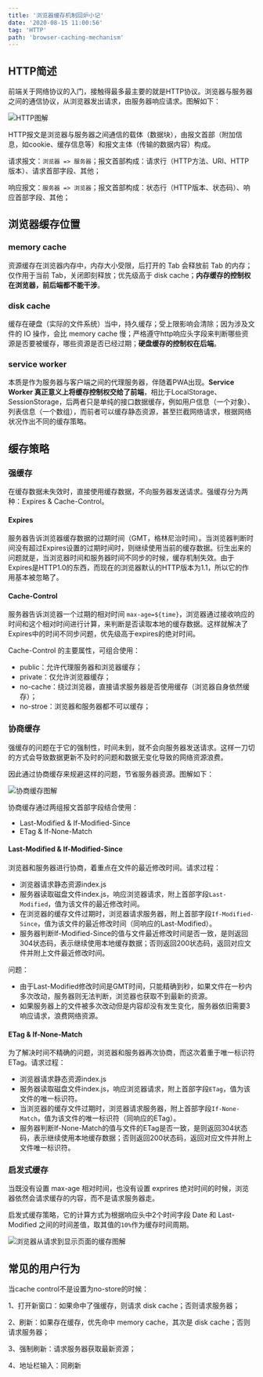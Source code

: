 ```yaml
---
title: '浏览器缓存机制回炉小记'
date: '2020-08-15 11:00:56'
tag: 'HTTP'
path: 'browser-caching-mechanism'
---
```


## HTTP简述

前端关于网络协议的入门，接触得最多最主要的就是HTTP协议。浏览器与服务器之间的通信协议，从浏览器发出请求，由服务器响应请求。图解如下：

![HTTP图解](https://www.coyeah.top/source/http-model.png)

HTTP报文是浏览器与服务器之间通信的载体（数据块），由报文首部（附加信息，如cookie、缓存信息等）和报文主体（传输的数据内容）构成。

请求报文：`浏览器 => 服务器`；报文首部构成：请求行（HTTP方法、URI、HTTP版本）、请求首部字段、其他；

响应报文：`服务器 => 浏览器`；报文首部构成：状态行（HTTP版本、状态码）、响应首部字段、其他；

## 浏览器缓存位置

### memory cache

资源缓存在浏览器内存中，内存大小受限，后打开的 Tab 会释放前 Tab 的内存；仅作用于当前 Tab，关闭即刻释放；优先级高于 disk cache；**内存缓存的控制权在浏览器，前后端都不能干涉**。

### disk cache

缓存在硬盘（实际的文件系统）当中，持久缓存；受上限影响会清除；因为涉及文件的 IO 操作，会比 memory cache 慢；严格遵守http响应头字段来判断哪些资源是否要被缓存，哪些资源是否已经过期；**硬盘缓存的控制权在后端**。

### service worker

本质是作为服务器与客户端之间的代理服务器，伴随着PWA出现。**Service Worker 真正意义上将缓存控制权交给了前端**，相比于LocalStorage、SessionStorage，后两者只是单纯的接口数据缓存，例如用户信息（一个对象）、列表信息（一个数组），而前者可以缓存静态资源，甚至拦截网络请求，根据网络状况作出不同的缓存策略。

## 缓存策略

### 强缓存

在缓存数据未失效时，直接使用缓存数据，不向服务器发送请求。强缓存分为两种：Expires & Cache-Control。

#### Expires

服务器告诉浏览器缓存数据的过期时间（GMT，格林尼治时间）。当浏览器判断时间没有超过Expires设置的过期时间时，则继续使用当前的缓存数据。衍生出来的问题就是，当浏览器时间和服务器时间不同步的时候，缓存机制失效。由于Expires是HTTP1.0的东西，而现在的浏览器默认的HTTP版本为1.1，所以它的作用基本被忽略了。

#### Cache-Control

服务器告诉浏览器一个过期的相对时间 `max-age=${time}`，浏览器通过接收响应的时间和这个相对时间进行计算，来判断是否读取本地的缓存数据。这样就解决了Expires中的时间不同步问题，优先级高于expires的绝对时间。

Cache-Control 的主要属性，可组合使用：

+ public：允许代理服务器和浏览器缓存；
+ private：仅允许浏览器缓存；
+ no-cache：绕过浏览器，直接请求服务器是否使用缓存（浏览器自身依然缓存）；
+ no-stroe：浏览器和服务器都不可以缓存；

### 协商缓存

强缓存的问题在于它的强制性，时间未到，就不会向服务器发送请求。这样一刀切的方式会导致数据更新不及时的问题和数据无变化导致的网络资源浪费。

因此通过协商缓存来规避这样的问题，节省服务器资源。图解如下：

![协商缓存图解](https://www.coyeah.top/source/http-cache.jpg)

协商缓存通过两组报文首部字段结合使用：

+ Last-Modified & If-Modified-Since
+ ETag & If-None-Match

#### Last-Modified & If-Modified-Since

浏览器和服务器进行协商，着重点在文件的最近修改时间。请求过程：

+ 浏览器请求静态资源index.js
+ 服务器读取磁盘文件index.js，响应浏览器请求，附上首部字段`Last-Modified`，值为该文件的最近修改时间。
+ 在浏览器的缓存文件过期时，浏览器请求服务器，附上首部字段`If-Modified-Since`，值为该文件的最近修改时间（同响应的Last-Modified）。
+ 服务器判断If-Modified-Since的值与文件最近修改时间是否一致，是则返回304状态码，表示继续使用本地缓存数据；否则返回200状态码，返回对应文件并附上文件最近修改时间。

问题：

+ 由于Last-Modified修改时间是GMT时间，只能精确到秒，如果文件在一秒内多次改动，服务器则无法判断，浏览器也获取不到最新的资源。
+ 如果服务器上的文件被多次改动但是内容却没有发生变化，服务器依旧需要3响应请求，浪费网络资源。

#### ETag & If-None-Match

为了解决时间不精确的问题，浏览器和服务器再次协商，而这次着重于唯一标识符ETag。请求过程：

+ 浏览器请求静态资源index.js
+ 服务器读取磁盘文件index.js，响应浏览器请求，附上首部字段`ETag`，值为该文件的唯一标识符。
+ 当浏览器的缓存文件过期时，浏览器请求服务器，附上首部字段`If-None-Match`，值为该文件的唯一标识符（同响应的ETag）。
+ 服务器判断If-None-Match的值与文件的ETag是否一致，是则返回304状态码，表示继续使用本地缓存数据；否则返回200状态码，返回对应文件并附上文件唯一标识符。

### 启发式缓存

当既没有设置 max-age 相对时间，也没有设置 exprires 绝对时间的时候，浏览器依然会请求缓存的内容，而不是请求服务器走。

启发式缓存策略，它的计算方式为根据响应头中2个时间字段 Date 和 Last-Modified 之间的时间差值，取其值的`10%`作为缓存时间周期。

![浏览器从请求到显示页面的缓存图解](https://www.coyeah.top/source/http-cache-flow.jpg)

## 常见的用户行为

当cache control不是设置为no-store的时候：

1、打开新窗口：如果命中了强缓存，则请求 disk cache；否则请求服务器；

2、刷新：如果存在缓存，优先命中 memory cache，其次是 disk cache；否则请求服务器；

3、强制刷新：请求服务器获取最新资源；

4、地址栏输入：同刷新
